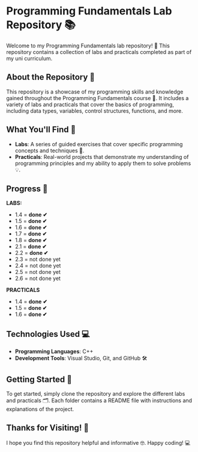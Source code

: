 **Programming Fundamentals Lab Repository 📚**
=====================================

Welcome to my Programming Fundamentals lab repository! 🎉 This repository contains a collection of labs and practicals completed as part of my uni curriculum.

**About the Repository 🤔**
------------------------

This repository is a showcase of my programming skills and knowledge gained throughout the Programming Fundamentals course 📖. It includes a variety of labs and practicals that cover the basics of programming, including data types, variables, control structures, functions, and more.

**What You'll Find 🎁**
-------------------

* **Labs**: A series of guided exercises that cover specific programming concepts and techniques 📝.
* **Practicals**: Real-world projects that demonstrate my understanding of programming principles and my ability to apply them to solve problems 💡.


**Progress 🥇**
-------------------
**LABS:**
- 1.4 = **done ✔**
- 1.5 = **done ✔**
- 1.6 = **done ✔**
- 1.7 = **done ✔**
- 1.8 = **done ✔**
- 2.1 = **done ✔**
- 2.2 = **done ✔**
- 2.3 = not done yet
- 2.4 = not done yet
- 2.5 = not done yet
- 2.6 = not done yet


**PRACTICALS**
- 1.4 = **done ✔**
- 1.5 = **done ✔**
- 1.6 = **done ✔**

**Technologies Used 💻**
---------------------

* **Programming Languages**: C++
* **Development Tools**: Visual Studio, Git, and GitHub 🛠️

**Getting Started 🚀**
-------------------

To get started, simply clone the repository and explore the different labs and practicals 🗂️. Each folder contains a README file with instructions and explanations of the project.

**Thanks for Visiting! 👋**
-------------------------

I hope you find this repository helpful and informative 🤓. Happy coding! 💻
